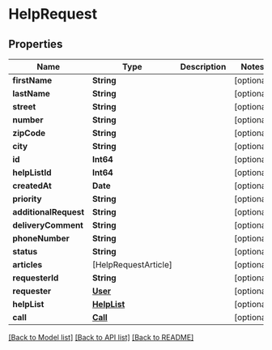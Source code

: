 # HelpRequest

## Properties
Name | Type | Description | Notes
------------ | ------------- | ------------- | -------------
**firstName** | **String** |  | [optional] 
**lastName** | **String** |  | [optional] 
**street** | **String** |  | [optional] 
**number** | **String** |  | [optional] 
**zipCode** | **String** |  | [optional] 
**city** | **String** |  | [optional] 
**id** | **Int64** |  | [optional] 
**helpListId** | **Int64** |  | [optional] 
**createdAt** | **Date** |  | [optional] 
**priority** | **String** |  | [optional] 
**additionalRequest** | **String** |  | [optional] 
**deliveryComment** | **String** |  | [optional] 
**phoneNumber** | **String** |  | [optional] 
**status** | **String** |  | [optional] 
**articles** | [HelpRequestArticle] |  | [optional] 
**requesterId** | **String** |  | [optional] 
**requester** | [**User**](User.md) |  | [optional] 
**helpList** | [**HelpList**](HelpList.md) |  | [optional] 
**call** | [**Call**](Call.md) |  | [optional] 

[[Back to Model list]](../README.md#documentation-for-models) [[Back to API list]](../README.md#documentation-for-api-endpoints) [[Back to README]](../README.md)


